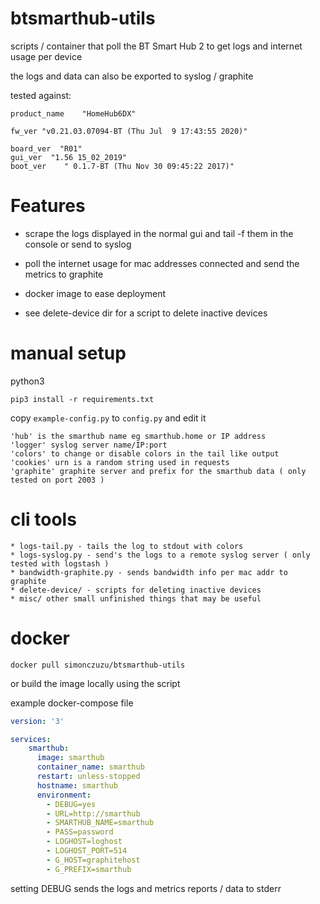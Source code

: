 # btsmarthub-utils

scripts / container that poll the BT Smart Hub 2 to get logs and internet usage per device

the logs and data can also be exported to syslog / graphite

tested against:

```
product_name    "HomeHub6DX"

fw_ver "v0.21.03.07094-BT (Thu Jul  9 17:43:55 2020)"

board_ver  "R01"
gui_ver  "1.56 15_02_2019"
boot_ver    " 0.1.7-BT (Thu Nov 30 09:45:22 2017)"

```


# Features

* scrape the logs displayed in the normal gui and tail -f them in the console or send to syslog

* poll the internet usage for mac addresses connected and send the metrics to graphite

* docker image to ease deployment

* see delete-device dir for a script to delete inactive devices

# manual setup

python3 

`pip3 install -r requirements.txt`

copy `example-config.py` to `config.py` and edit it

```
'hub' is the smarthub name eg smarthub.home or IP address
'logger' syslog server name/IP:port
'colors' to change or disable colors in the tail like output
'cookies' urn is a random string used in requests
'graphite' graphite server and prefix for the smarthub data ( only tested on port 2003 ) 
```

# cli tools

```
* logs-tail.py - tails the log to stdout with colors
* logs-syslog.py - send's the logs to a remote syslog server ( only tested with logstash ) 
* bandwidth-graphite.py - sends bandwidth info per mac addr to graphite
* delete-device/ - scripts for deleting inactive devices
* misc/ other small unfinished things that may be useful
```

# docker 

`docker pull simonczuzu/btsmarthub-utils`

or build the image locally using the script

example docker-compose file

```yml
version: '3'

services:
    smarthub:
      image: smarthub
      container_name: smarthub
      restart: unless-stopped
      hostname: smarthub
      environment:
        - DEBUG=yes
        - URL=http://smarthub
        - SMARTHUB_NAME=smarthub
        - PASS=password
        - LOGHOST=loghost
        - LOGHOST_PORT=514
        - G_HOST=graphitehost
        - G_PREFIX=smarthub
```
setting DEBUG sends the logs and metrics reports / data to stderr

